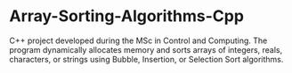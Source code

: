 # Array-Sorting-Algorithms-Cpp
C++ project developed during the MSc in Control and Computing. The program dynamically allocates memory and sorts arrays of integers, reals, characters, or strings using Bubble, Insertion, or Selection Sort algorithms.
